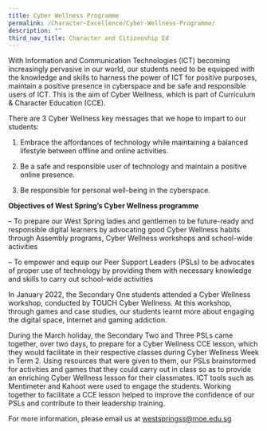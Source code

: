 ```yaml
---
title: Cyber Wellness Programme
permalink: /Character-Excellence/Cyber-Wellness-Programme/
description: ""
third_nav_title: Character and Citizenship Ed
---
```

With Information and Communication Technologies (ICT) becoming increasingly pervasive in our world, our students need to be equipped with the knowledge and skills to harness the power of ICT for positive purposes, maintain a positive presence in cyberspace and be safe and responsible users of ICT. This is the aim of Cyber Wellness, which is part of Curriculum & Character Education (CCE).

There are 3 Cyber Wellness key messages that we hope to impart to our students:

1. Embrace the affordances of technology while maintaining a balanced lifestyle between offline and online activities.

2. Be a safe and responsible user of technology and maintain a positive online presence.

3. Be responsible for personal well-being in the cyberspace.

**Objectives of West Spring’s Cyber Wellness programme**

– To prepare our West Spring ladies and gentlemen to be future-ready and responsible digital learners by advocating good Cyber Wellness habits through Assembly programs, Cyber Wellness workshops and school-wide activities

– To empower and equip our Peer Support Leaders (PSLs) to be advocates of proper use of technology by providing them with necessary knowledge and skills to carry out school-wide activities

In January 2022, the Secondary One students attended a Cyber Wellness workshop, conducted by TOUCH Cyber Wellness. At this workshop, through games and case studies, our students learnt more about engaging the digital space, Internet and gaming addiction.

During the March holiday, the Secondary Two and Three PSLs came together, over two days, to prepare for a Cyber Wellness CCE lesson, which they would facilitate in their respective classes during Cyber Wellness Week in Term 2. Using resources that were given to them, our PSLs brainstormed for activities and games that they could carry out in class so as to provide an enriching Cyber Wellness lesson for their classmates. ICT tools such as Mentimeter and Kahoot were used to engage the students. Working together to facilitate a CCE lesson helped to improve the confidence of our PSLs and contribute to their leadership training.

For more information, please email us at [westspringss@moe.edu.sg](westspringss@moe.edu.sg)
